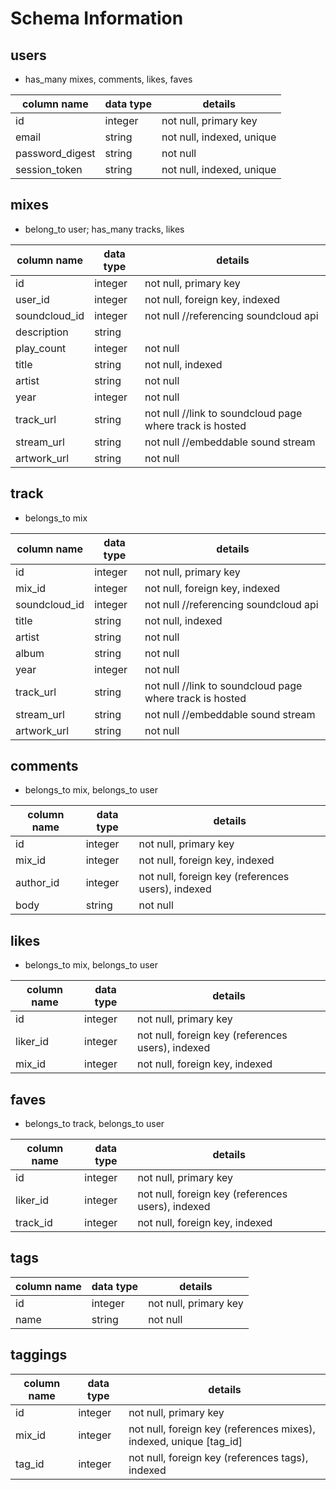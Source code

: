 # Schema Information

## users
* has_many mixes, comments, likes, faves

column name     | data type | details
----------------|-----------|-----------------------
id              | integer   | not null, primary key
email           | string    | not null, indexed, unique
password_digest | string    | not null
session_token   | string    | not null, indexed, unique


## mixes
* belong_to user; has_many tracks, likes

column name     | data type | details
----------------|-----------|-----------------------
id              | integer   | not null, primary key
user_id					| integer   | not null, foreign key, indexed
soundcloud_id   | integer   | not null //referencing soundcloud api
description     | string    |
play_count      | integer   | not null
title           | string    | not null, indexed
artist          | string    | not null
year            | integer   | not null
track_url       | string    | not null //link to soundcloud page where track is hosted
stream_url      | string    | not null //embeddable sound stream
artwork_url     | string    | not null


## track
* belongs_to mix

column name     | data type | details
----------------|-----------|-----------------------
id              | integer   | not null, primary key
mix_id          | integer   | not null, foreign key, indexed
soundcloud_id   | integer   | not null //referencing soundcloud api
title           | string    | not null, indexed
artist          | string    | not null
album           | string    | not null
year            | integer   | not null
track_url       | string    | not null  //link to soundcloud page where track is hosted
stream_url      | string    | not null  //embeddable sound stream
artwork_url     | string    | not null

## comments
* belongs_to mix, belongs_to user

column name     | data type | details
----------------|-----------|-----------------------
id              | integer   | not null, primary key
mix_id          | integer   | not null, foreign key, indexed
author_id       | integer   | not null, foreign key (references users), indexed
body	          | string    | not null

## likes
* belongs_to mix, belongs_to user

column name     | data type | details
----------------|-----------|-----------------------
id              | integer   | not null, primary key
liker_id        | integer   | not null, foreign key (references users), indexed
mix_id          | integer   | not null, foreign key, indexed

## faves
* belongs_to track, belongs_to user

column name     | data type | details
----------------|-----------|-----------------------
id              | integer   | not null, primary key
liker_id        | integer   | not null, foreign key (references users), indexed
track_id        | integer   | not null, foreign key, indexed


## tags
column name | data type | details
------------|-----------|-----------------------
id          | integer   | not null, primary key
name        | string    | not null

## taggings
column name | data type | details
------------|-----------|-----------------------
id          | integer   | not null, primary key
mix_id      | integer    | not null, foreign key (references mixes), indexed, unique [tag_id]
tag_id      | integer   | not null, foreign key (references tags), indexed

